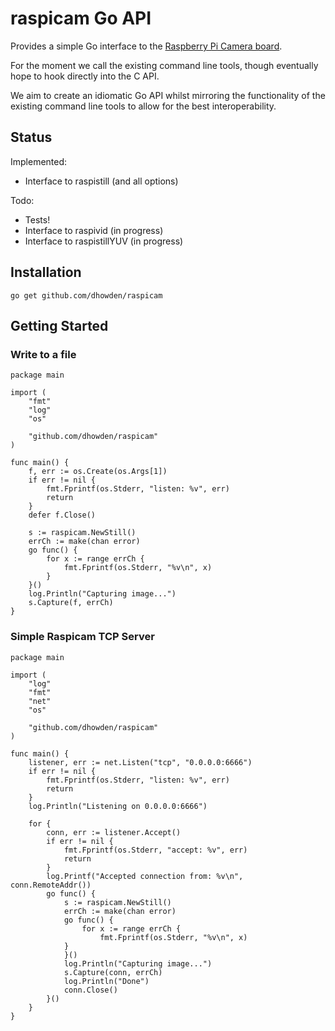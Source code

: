 # raspicam Go API

Provides a simple Go interface to the [Raspberry Pi Camera board](http://www.raspberrypi.org/archives/tag/camera-board).

For the moment we call the existing command line tools, though eventually hope to hook directly into the C API.

We aim to create an idiomatic Go API whilst mirroring the functionality of the existing command line tools to allow for the best interoperability.

## Status

Implemented:

- Interface to raspistill (and all options)

Todo:

- Tests!
- Interface to raspivid (in progress)
- Interface to raspistillYUV (in progress)

## Installation

	go get github.com/dhowden/raspicam

## Getting Started

### Write to a file

	package main
	
	import (
		"fmt"
		"log"
		"os"
	
		"github.com/dhowden/raspicam"
	)
	
	func main() {
		f, err := os.Create(os.Args[1])
		if err != nil {
			fmt.Fprintf(os.Stderr, "listen: %v", err)
			return
		}
		defer f.Close()
	
		s := raspicam.NewStill()
		errCh := make(chan error)
		go func() {
			for x := range errCh {
				fmt.Fprintf(os.Stderr, "%v\n", x)
			}
		}()
		log.Println("Capturing image...")
		s.Capture(f, errCh)
	}


### Simple Raspicam TCP Server

	package main

	import (
		"log"
		"fmt"
		"net"
		"os"
	
		"github.com/dhowden/raspicam"
	)
	
	func main() {
		listener, err := net.Listen("tcp", "0.0.0.0:6666")
		if err != nil {
			fmt.Fprintf(os.Stderr, "listen: %v", err)
			return
		}
		log.Println("Listening on 0.0.0.0:6666")

		for {
			conn, err := listener.Accept()
			if err != nil {
				fmt.Fprintf(os.Stderr, "accept: %v", err)
				return
			}
			log.Printf("Accepted connection from: %v\n", conn.RemoteAddr())
			go func() {
				s := raspicam.NewStill()
				errCh := make(chan error)
				go func() {
					for x := range errCh {
						fmt.Fprintf(os.Stderr, "%v\n", x)
				}
				}()
				log.Println("Capturing image...")
				s.Capture(conn, errCh)
				log.Println("Done")
				conn.Close()
			}()
		}
	}
